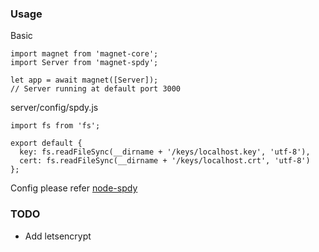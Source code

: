 ### Usage
Basic
```
import magnet from 'magnet-core';
import Server from 'magnet-spdy';

let app = await magnet([Server]);
// Server running at default port 3000
```
server/config/spdy.js
```
import fs from 'fs';

export default {
  key: fs.readFileSync(__dirname + '/keys/localhost.key', 'utf-8'),
  cert: fs.readFileSync(__dirname + '/keys/localhost.crt', 'utf-8')
};
```
Config please refer [node-spdy](https://github.com/indutny/node-spdy)

### TODO
- Add letsencrypt
